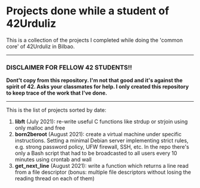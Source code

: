 # Projects done while a student of 42Urduliz

This is a collection of the projects I completed while doing the 'common core' of 42Urduliz in Bilbao.

---
### DISCLAIMER FOR FELLOW 42 STUDENTS!!
**Dont't copy from this repository. I'm not that good and it's against the spirit of 42. Asks your classmates for help. I only created this repository to keep trace of the work that I've done.**

---

This is the list of projects sorted by date:
1. **libft** (July 2021): re-write useful C functions like strdup or strjoin using only malloc and free
2. **born2beroot** (August 2021): create a virtual machine under specific instructions. Setting a minimal Debian server implementing strict rules, e.g. strong password policy, UFW firewall, SSH, etc. In the repo there's only a Bash script that had to be broadcasted to all users every 10 minutes using crontab and wall
3. **get_next_line** (August 2021): write a function which returns a line read from a
file descriptor (bonus: multiple file descriptors without losing the reading thread on each of them)
